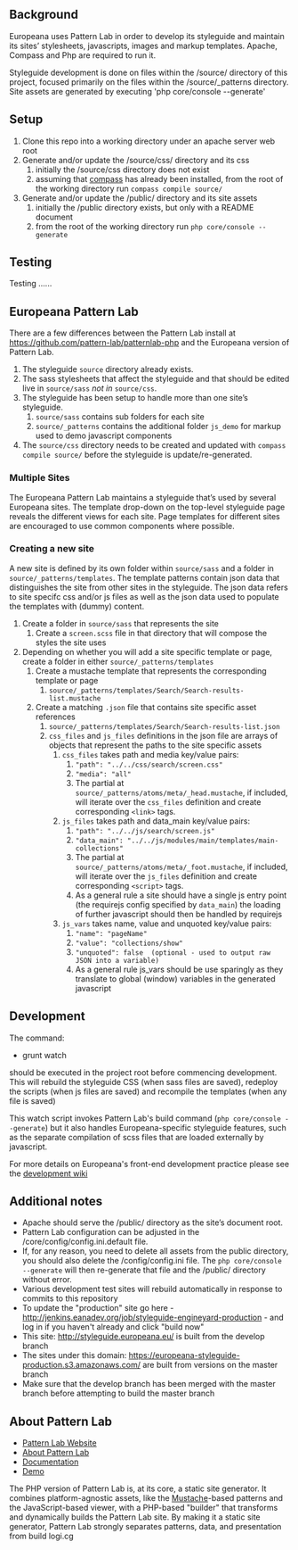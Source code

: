 ## Background
Europeana uses Pattern Lab in order to develop its styleguide and maintain its sites’ stylesheets, javascripts, images and markup templates.  Apache, Compass and Php are required to run it.

Styleguide development is done on files within the /source/ directory of this project, focused primarily on the files within the /source/_patterns directory. Site assets are generated by executing 'php core/console --generate'

## Setup
1. Clone this repo into a working directory under an apache server web root
1. Generate and/or update the /source/css/ directory and its css
   1. initially the /source/css directory does not exist
   1. assuming that [compass](http://compass-style.org/install/ "compass install page") has already been installed, from the root of the working directory run `compass compile source/`
1. Generate and/or update the /public/ directory and its site assets
   1. initially the /public directory exists, but only with a README document
   1. from the root of the working directory run `php core/console --generate`

## Testing
Testing ......

## Europeana Pattern Lab
There are a few differences between the Pattern Lab install at https://github.com/pattern-lab/patternlab-php and the Europeana version of Pattern Lab.

1. The styleguide `source` directory already exists.
1. The sass stylesheets that affect the styleguide and that should be edited live in `source/sass` _not in_ `source/css`.
1. The styleguide has been setup to handle more than one site’s styleguide.
   1. `source/sass` contains sub folders for each site
   1. `source/_patterns` contains the additional folder `js_demo` for markup used to demo javascript components
1. The `source/css` directory needs to be created and updated with `compass compile source/` before the styleguide is update/re-generated.

### Multiple Sites
The Europeana Pattern Lab maintains a styleguide that’s used by several Europeana sites. The template drop-down on the top-level styleguide page reveals the different views for each site.  Page templates for different sites are encouraged to use common components where possible.

### Creating a new site
A new site is defined by its own folder within `source/sass` and a folder in `source/_patterns/templates`. The template patterns contain json data that distinguishes the site from other sites in the styleguide. The json data refers to site specifc css and/or js files as well as the json data used to populate the templates with (dummy) content.

1. Create a folder in `source/sass` that represents the site
   1. Create a `screen.scss` file in that directory that will compose the styles the site uses
1. Depending on whether you will add a site specific template or page, create a folder in either `source/_patterns/templates`
   1. Create a mustache template that represents the corresponding template or page
      1. `source/_patterns/templates/Search/Search-results-list.mustache`
   1. Create a matching `.json` file that contains site specific asset references
      1. `source/_patterns/templates/Search/Search-results-list.json`
      1. `css_files` and `js_files` definitions in the json file are arrays of objects that represent the paths to the site specific assets
         1. `css_files` takes path and media key/value pairs:
            1. `"path": "../../css/search/screen.css"`
            1. `"media": "all"`
            1. The partial at `source/_patterns/atoms/meta/_head.mustache`, if included, will iterate over the `css_files` definition and create corresponding `<link>` tags.
         1. `js_files` takes path and data_main key/value pairs:
            1. `"path": "../../js/search/screen.js"`
            1. `"data_main": "../../js/modules/main/templates/main-collections"`
            1. The partial at `source/_patterns/atoms/meta/_foot.mustache`, if included, will iterate over the `js_files` definition and create corresponding `<script>` tags.
            1. As a general rule a site should have a single js entry point (the requirejs config specified by `data_main`) the loading of further javascript should then be handled by requirejs
         1. `js_vars` takes name, value and unquoted key/value pairs:
            1. `"name": "pageName"`
            1. `"value": "collections/show"`
            1. `"unquoted": false  (optional - used to output raw JSON into a variable)`
            1. As a general rule js_vars should be use sparingly as they translate to global (window) variables in the generated javascript

## Development
The command:

 - grunt watch

should be executed in the project root before commencing development.  This will rebuild the styleguide CSS (when sass files are saved), redeploy the scripts (when js files are saved) and recompile the templates (when any file is saved)

This watch script invokes Pattern Lab's build command (`php core/console --generate`) but it also handles Europeana-specific styleguide features, such as the separate compilation of scss files that are loaded externally by javascript.

For more details on Europeana's front-end development practice please see the [development wiki](https://europeanadev.assembla.com/spaces/europeana-npc/wiki/Front-end)


## Additional notes
* Apache should serve the /public/ directory as the site’s document root.
* Pattern Lab configuration can be adjusted in the /core/config/config.ini.default file.
* If, for any reason, you need to delete all assets from the public directory, you should also delete the /config/config.ini file. The `php core/console --generate` will then re-generate that file and the /public/ directory without error.
* Various development test sites will rebuild automatically in response to commits to this repository
* To update the "production" site go here - http://jenkins.eanadev.org/job/styleguide-engineyard-production - and log in if you haven't already and click "build now"
* This site: http://styleguide.europeana.eu/ is built from the develop branch
* The sites under this domain: https://europeana-styleguide-production.s3.amazonaws.com/ are built from versions on the master branch
* Make sure that the develop branch has been merged with the master branch before attempting to build the master branch

## About Pattern Lab
- [Pattern Lab Website](http://patternlab.io/)
- [About Pattern Lab](http://patternlab.io/about.html)
- [Documentation](http://patternlab.io/docs/index.html)
- [Demo](http://demo.patternlab.io/)

The PHP version of Pattern Lab is, at its core, a static site generator. It combines platform-agnostic assets, like the [Mustache](http://mustache.github.io/)-based patterns and the JavaScript-based viewer, with a PHP-based "builder" that transforms and dynamically builds the Pattern Lab site. By making it a static site generator, Pattern Lab strongly separates patterns, data, and presentation from build logi.cg
